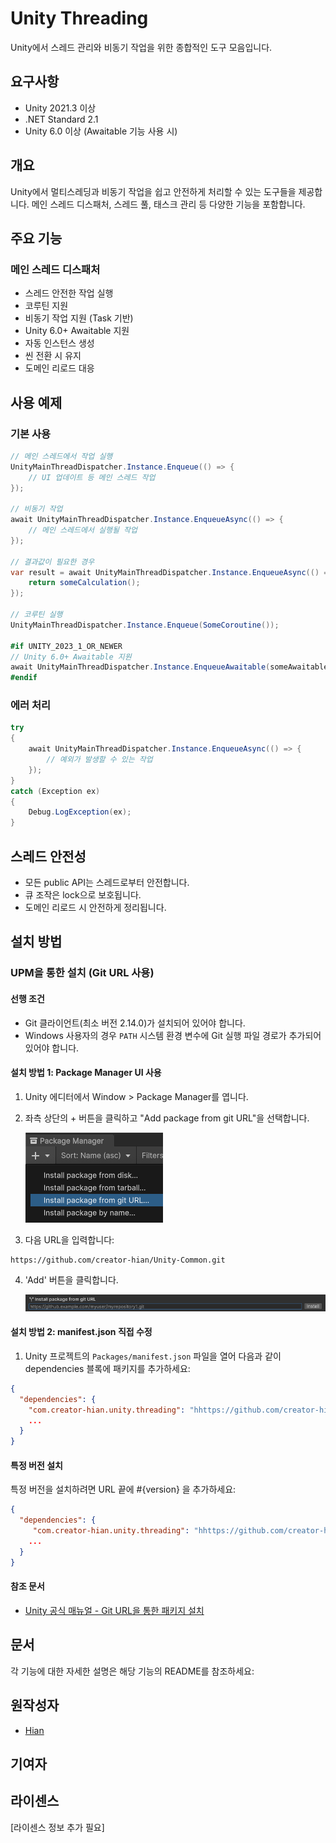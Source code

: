 # Unity Threading

Unity에서 스레드 관리와 비동기 작업을 위한 종합적인 도구 모음입니다.

## 요구사항

- Unity 2021.3 이상
- .NET Standard 2.1
- Unity 6.0 이상 (Awaitable 기능 사용 시)

## 개요

Unity에서 멀티스레딩과 비동기 작업을 쉽고 안전하게 처리할 수 있는 도구들을 제공합니다. 메인 스레드 디스패처, 스레드 풀, 태스크 관리 등 다양한 기능을 포함합니다.

## 주요 기능

### 메인 스레드 디스패처

- 스레드 안전한 작업 실행
- 코루틴 지원
- 비동기 작업 지원 (Task 기반)
- Unity 6.0+ Awaitable 지원
- 자동 인스턴스 생성
- 씬 전환 시 유지
- 도메인 리로드 대응

## 사용 예제

### 기본 사용

```csharp
// 메인 스레드에서 작업 실행
UnityMainThreadDispatcher.Instance.Enqueue(() => {
    // UI 업데이트 등 메인 스레드 작업
});

// 비동기 작업
await UnityMainThreadDispatcher.Instance.EnqueueAsync(() => {
    // 메인 스레드에서 실행될 작업
});

// 결과값이 필요한 경우
var result = await UnityMainThreadDispatcher.Instance.EnqueueAsync(() => {
    return someCalculation();
});

// 코루틴 실행
UnityMainThreadDispatcher.Instance.Enqueue(SomeCoroutine());

#if UNITY_2023_1_OR_NEWER
// Unity 6.0+ Awaitable 지원
await UnityMainThreadDispatcher.Instance.EnqueueAwaitable(someAwaitable);
#endif
```

### 에러 처리

```csharp
try 
{
    await UnityMainThreadDispatcher.Instance.EnqueueAsync(() => {
        // 예외가 발생할 수 있는 작업
    });
}
catch (Exception ex)
{
    Debug.LogException(ex);
}
```

## 스레드 안전성

- 모든 public API는 스레드로부터 안전합니다.
- 큐 조작은 lock으로 보호됩니다.
- 도메인 리로드 시 안전하게 정리됩니다.

## 설치 방법

### UPM을 통한 설치 (Git URL 사용)

#### 선행 조건

- Git 클라이언트(최소 버전 2.14.0)가 설치되어 있어야 합니다.
- Windows 사용자의 경우 `PATH` 시스템 환경 변수에 Git 실행 파일 경로가 추가되어 있어야 합니다.

#### 설치 방법 1: Package Manager UI 사용

1. Unity 에디터에서 Window > Package Manager를 엽니다.
2. 좌측 상단의 + 버튼을 클릭하고 "Add package from git URL"을 선택합니다.

   ![Package Manager Add Git URL](Document/upm-ui-giturl.png)
3. 다음 URL을 입력합니다:

```text
https://github.com/creator-hian/Unity-Common.git
```

4. 'Add' 버튼을 클릭합니다.

   ![Package Manager Add Button](Document/upm-ui-giturl-add.png)

#### 설치 방법 2: manifest.json 직접 수정

1. Unity 프로젝트의 `Packages/manifest.json` 파일을 열어 다음과 같이 dependencies 블록에 패키지를 추가하세요:

```json
{
  "dependencies": {
    "com.creator-hian.unity.threading": "hhttps://github.com/creator-hian/Unity-Threading.git",
    ...
  }
}
```

#### 특정 버전 설치

특정 버전을 설치하려면 URL 끝에 #{version} 을 추가하세요:

```json
{
  "dependencies": {
     "com.creator-hian.unity.threading": "hhttps://github.com/creator-hian/Unity-Threading.git#0.0.1",
    ...
  }
}
```

#### 참조 문서

- [Unity 공식 매뉴얼 - Git URL을 통한 패키지 설치](https://docs.unity3d.com/kr/2023.2/Manual/upm-ui-giturl.html)

## 문서

각 기능에 대한 자세한 설명은 해당 기능의 README를 참조하세요:

## 원작성자

- [Hian](https://github.com/creator-hian)

## 기여자

## 라이센스

[라이센스 정보 추가 필요]
